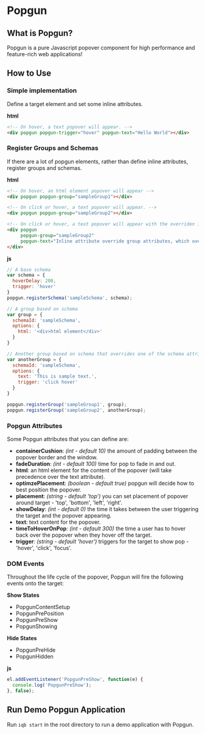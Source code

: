 # Popgun

## What is Popgun?

Popgun is a pure Javascript popover component for high performance and feature-rich web applications!

## How to Use

### Simple implementation
Define a target element and set some inline attributes.

**html**
```html
<!-- On hover, a text popover will appear. -->
<div popgun popgun-trigger="hover" popgun-text="Hello World"></div>
```

### Register Groups and Schemas
If there are a lot of popgun elements, rather than define inline attributes, register groups and schemas.

**html**
```html
<!-- On hover, an html element popover will appear -->
<div popgun popgun-group="sampleGroup1"></div>

<!-- On click or hover, a text popover will appear. -->
<div popgun popgun-group="sampleGroup2"></div>

<!-- On click or hover, a text popover will appear with the overriden inline attribute. -->
<div popgun 
     popgun-group="sampleGroup2" 
     popgun-text="Inline attribute override group attributes, which override schema options.">
</div>
```
**js**
```javascript
// A base schema 
var schema = {
  hoverDelay: 200,
  trigger: 'hover'
}
popgun.registerSchema('sampleSchema', schema);

// A group based on schema
var group = {
  schemaId: 'sampleSchema',
  options: {
    html: '<div>html element</div>'
  }
}

// Another group based on schema that overrides one of the schema attribute
var anotherGroup = {
  schemaId: 'sampleSchema',
  options: {
    text: 'This is sample text.',
    trigger: 'click hover'
  }
}

popgun.registerGroup('sampleGroup1', group);
popgun.registerGroup('sampleGroup2', anotherGroup);
```

### Popgun Attributes
Some Popgun attributes that you can define are:
* **containerCushion**: *(int - default 10)* the amount of padding between the popover border and the window.
* **fadeDuration**: *(int - default 100)* time for pop to fade in and out.
* **html**: an html element for the content of the popover (will take precedence over the text attribute).
* **optimzePlacement**: *(boolean - default true)* popgun will decide how to best position the popover.
* **placement**: *(string - default 'top')* you can set placement of popover around target - 'top', 'bottom', 'left', 'right'.
* **showDelay**: *(int - default 0)* the time it takes between the user triggering the target and the popover appearing.
* **text**: text content for the popover.
* **timeToHoverOnPop**: *(int - default 300)* the time a user has to hover back over the popover when they hover off the target.
* **trigger**: *(string - default 'hover')* triggers for the target to show pop - 'hover', 'click', 'focus'.

### DOM Events
Throughout the life cycle of the popover, Popgun will fire the following events onto the target:

**Show States**
* PopgunContentSetup
* PopgunPrePosition
* PopgunPreShow
* PopgunShowing

**Hide States**
* PopgunPreHide
* PopgunHidden

**js**
```javascript
el.addEventListener('PopgunPreShow', function(e) {
  console.log('PopgunPreShow');
}, false);
```


## Run Demo Popgun Application
Run `iqb start` in the root directory to run a demo application with Popgun.
